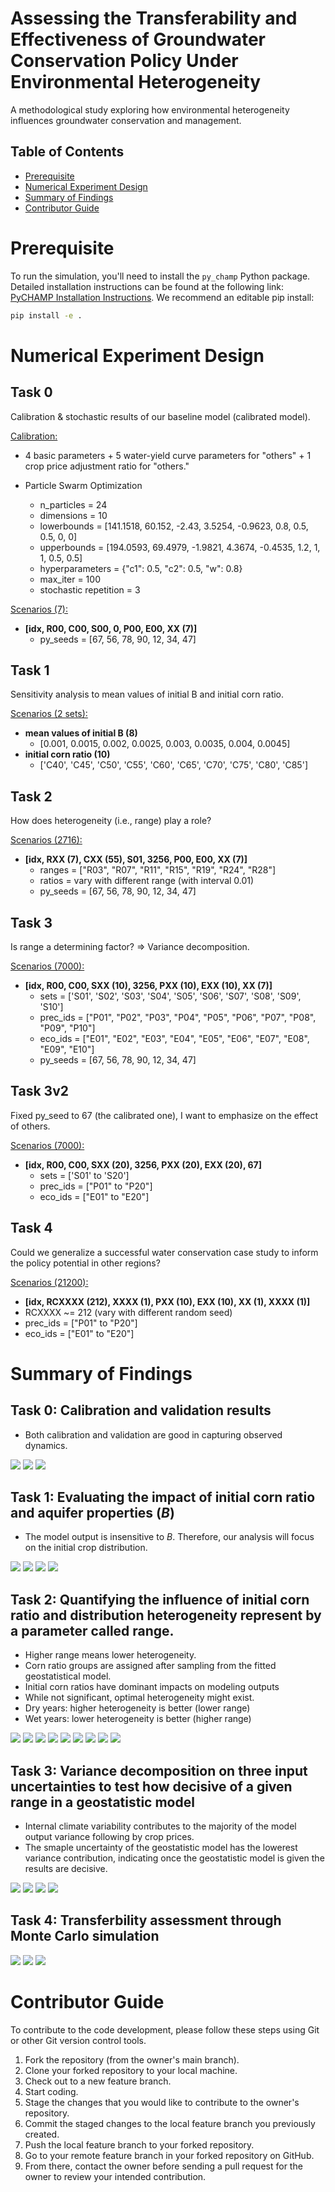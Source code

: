 # Assessing the Transferability and Effectiveness of Groundwater Conservation Policy Under Environmental Heterogeneity

A methodological study exploring how environmental heterogeneity influences groundwater conservation and management.

## Table of Contents

- [Prerequisite](#Prerequisite)
- [Numerical Experiment Design](#Numerical-Experiment-Design)
- [Summary of Findings](#Summary-of-Findings)
- [Contributor Guide](#Contributor-Guide)

# Prerequisite

To run the simulation, you'll need to install the `py_champ` Python package. Detailed installation instructions can be found at the following link: [PyCHAMP Installation Instructions](https://github.com/philip928lin/PyCHAMP). We recommend an editable pip install:

```bash
pip install -e .
```

# Numerical Experiment Design

## Task 0
Calibration & stochastic results of our baseline model (calibrated model).

<u>Calibration:</u>
- 4 basic parameters + 5 water-yield curve parameters for "others" + 1 crop price adjustment ratio for "others."

- Particle Swarm Optimization
    - n_particles = 24
    - dimensions = 10
    - lowerbounds = [141.1518, 60.152, -2.43, 3.5254, -0.9623, 0.8, 0.5, 0.5, 0, 0]
    - upperbounds = [194.0593, 69.4979, -1.9821, 4.3674, -0.4535, 1.2, 1, 1, 0.5, 0.5]
    - hyperparameters = {"c1": 0.5, "c2": 0.5, "w": 0.8}
    - max_iter = 100
    - stochastic repetition = 3

<u>Scenarios (7):</u>
- **[idx, R00, C00, S00, 0, P00, E00, XX (7)]**
    - py_seeds = [67, 56, 78, 90, 12, 34, 47]

## Task 1
Sensitivity analysis to mean values of initial B and initial corn ratio.

<u>Scenarios (2 sets):</u>
- **mean values of initial B (8)**
    - [0.001, 0.0015, 0.002, 0.0025, 0.003, 0.0035, 0.004, 0.0045]
- **initial corn ratio (10)**
    - ['C40', 'C45', 'C50', 'C55', 'C60', 'C65', 'C70', 'C75', 'C80', 'C85']

## Task 2
How does heterogeneity (i.e., range) play a role?

<u>Scenarios (2716):</u>
- **[idx, RXX (7), CXX (55), S01, 3256, P00, E00, XX (7)]**
    - ranges = ["R03", "R07", "R11", "R15", "R19", "R24", "R28"]
    - ratios = vary with different range (with interval 0.01)
    - py_seeds = [67, 56, 78, 90, 12, 34, 47]

## Task 3
Is range a determining factor? => Variance decomposition.

<u>Scenarios (7000):</u>
- **[idx, R00, C00, SXX (10), 3256, PXX (10), EXX (10), XX (7)]**
    - sets = ['S01', 'S02', 'S03', 'S04', 'S05', 'S06', 'S07', 'S08', 'S09', 'S10']
    - prec_ids = ["P01", "P02", "P03", "P04", "P05", "P06", "P07", "P08", "P09", "P10"]
    - eco_ids = ["E01", "E02", "E03", "E04", "E05", "E06", "E07", "E08", "E09", "E10"]
    - py_seeds = [67, 56, 78, 90, 12, 34, 47]

## Task 3v2
Fixed py_seed to 67 (the calibrated one), I want to emphasize on the effect of others.

<u>Scenarios (7000):</u>
- **[idx, R00, C00, SXX (20), 3256, PXX (20), EXX (20), 67]**
    - sets = ['S01' to 'S20']
    - prec_ids = ["P01" to "P20"]
    - eco_ids = ["E01" to "E20"]

## Task 4
Could we generalize a successful water conservation case study to inform the policy potential in other regions?

<u>Scenarios (21200):</u>
- **[idx, RCXXXX (212), XXXX (1), PXX (10), EXX (10), XX (1), XXXX (1)]**
- RCXXXX ~= 212 (vary with different random seed)
- prec_ids = ["P01" to "P20"]
- eco_ids = ["E01" to "E20"]

# Summary of Findings

## Task 0: Calibration and validation results
- Both calibration and validation are good in capturing observed dynamics.

![](models/cost_history.png)
![](figures/sd6_ts_GW_st-withdrawal-consumat.jpg)
![](figures/sd6_ts_crop_ratio.jpg)

## Task 1: Evaluating the impact of initial corn ratio and aquifer properties ($B$)
- The model output is insensitive to $B$. Therefore, our analysis will focus on the initial crop distribution.

![](figures/task1_std_barplot_withdrawal.jpg)
![](figures/task1_std_barplot_GW_st.jpg)
![](figures/Appendix_B_regr_bounds.jpg)
![](figures/Appendix_k-sy_B.jpg)

## Task 2: Quantifying the influence of initial corn ratio and distribution heterogeneity represent by a parameter called range.
- Higher range means lower heterogeneity.
- Corn ratio groups are assigned after sampling from the fitted geostatistical model.
- Initial corn ratios have dominant impacts on modeling outputs
- While not significant, optimal heterogeneity might exist.
- Dry years: higher heterogeneity is better (lower range)
- Wet years: lower heterogeneity is better (higher range)

![](figures/task2_ts_withdrawal.jpg)
![](figures/task2_ts_GW_st.jpg)
![](figures/task2_ts_corn.jpg)
![](figures/task2_ts_Repetition.jpg)
![](figures/task2_ts_Deliberation.jpg)
![](figures/task2_ts_Imitation.jpg)
![](figures/task2_ts_Social%20comparison.jpg)
![](figures/task2_heatmap_withdrawal-LEMA_standard.jpg)
![](figures/task2_boxplot_withdrawal_median_LEMA-LEMA1-LEMA2-Dry-Wet.jpg)

## Task 3: Variance decomposition on three input uncertainties to test how decisive of a given range in a geostatistic model
- Internal climate variability contributes to the majority of the model output variance following by crop prices.
- The smaple uncertainty of the geostatistic model has the lowerest variance contribution, indicating once the geostatistic model is given the results are decisive.

![](figures/task3_sobel_st_withdrawal_with_un.jpg)
![](figures/task3_sobel_st_saturated_thickness_with_un.jpg)
![](figures/task3_sobel_st_peroids_Metrice.jpg)
![](figures/task3_sobel_12_peroids_Metrices.jpg)

## Task 4: Transferbility assessment through Monte Carlo simulation
![](figures/task4_policy_potential_GW_st_LEMA.jpg)
![](figures/task4_policy_potential_GW_st_LEMA1.jpg)
![](figures/task4_policy_potential_GW_st_LEMA2.jpg)


# Contributor Guide
To contribute to the code development, please follow these steps using Git or other Git version control tools.

1. Fork the repository (from the owner's main branch).
2. Clone your forked repository to your local machine.
3. Check out to a new feature branch.
4. Start coding.
5. Stage the changes that you would like to contribute to the owner's repository.
6. Commit the staged changes to the local feature branch you previously created.
7. Push the local feature branch to your forked repository.
8. Go to your remote feature branch in your forked repository on GitHub.
9. From there, contact the owner before sending a pull request for the owner to review your intended contribution.
